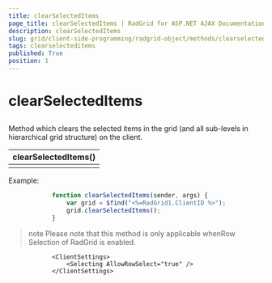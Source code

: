 ```yaml
---
title: clearSelectedItems
page_title: clearSelectedItems | RadGrid for ASP.NET AJAX Documentation
description: clearSelectedItems
slug: grid/client-side-programming/radgrid-object/methods/clearselecteditems
tags: clearselecteditems
published: True
position: 1
---
```


# clearSelectedItems



## 

Method which clears the selected items in the grid (and all sub-levels in hierarchical grid structure) on the client.


|  **clearSelectedItems()**  |
| ------ |
||

Example:

````JavaScript
	        function clearSelectedItems(sender, args) {
	            var grid = $find("<%=RadGrid1.ClientID %>");
	            grid.clearSelectedItems();
	        }
````



>note Please note that this method is only applicable whenRow Selection of RadGrid is enabled.
>


````ASP.NET
	        <ClientSettings>
	            <Selecting AllowRowSelect="true" />
	        </ClientSettings>     
````


